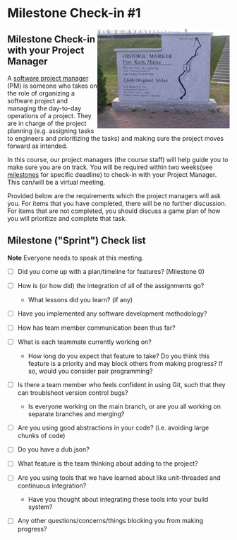 # Milestone Check-in #1

<img src="./media/fort-kent-marker.jpg" align="right" width="300px"/>

## Milestone Check-in with your Project Manager

A [software project manager](https://www.wrike.com/project-management-guide/faq/what-is-software-project-management/) (PM) is someone who takes on the role of organizing a software project and managing the day-to-day operations of a project. They are in charge of the project planning (e.g. assigning tasks to engineers and prioritizing the tasks) and making sure the project moves forward as intended.

In this course, our project managers (the course staff) will help guide you to make sure you are on track. You will be required within two weeks(see [milestones](./../) for specific deadline) to check-in with your Project Manager. This can/will be a virtual meeting. 

Provided below are the requirements which the project managers will ask you. For items that you have completed, there will be no further discussion. For items that are not completed, you should discuss a game plan of how you will prioritize and complete that task.

## Milestone ("Sprint") Check list

**Note** Everyone needs to speak at this meeting.

- [ ] Did you come up with a plan/timeline for features? (Milestone 0)
- [ ] How is (or how did) the integration of all of the assignments go?
	- What lessons did you learn? (if any)
- [ ] Have you implemented any software development methodology?
- [ ] How has team member communication been thus far?
- [ ] What is each teammate currently working on?
	- How long do you expect that feature to take? Do you think this feature is a priority and may block others from making progress? If so, would you consider pair programming?
- [ ] Is there a team member who feels confident in using Git, such that they can troublshoot version control bugs?
	- Is everyone working on the main branch, or are you all working on separate branches and merging?
- [ ] Are you using good abstractions in your code? (i.e. avoiding large chunks of code)
- [ ] Do you have a dub.json?
- [ ] What feature is the team thinking about adding to the project?
- [ ] Are you using tools that we have learned about like unit-threaded and continuous integration?
	- Have you thought about integrating these tools into your build system?
- [ ] Any other questions/concerns/things blocking you from making progress?



